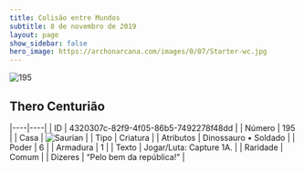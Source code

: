 ```yaml
---
title: Colisão entre Mundos
subtitle: 8 de novembro de 2019
layout: page
show_sidebar: false
hero_image: https://archonarcana.com/images/0/07/Starter-wc.jpg
---
```


![195](https://cdn.keyforgegame.com/media/card_front/pt/452_195_QGX7VGG3MX9J_pt.png)

## Thero Centurião

|----|----|
| ID | 4320307c-82f9-4f05-86b5-7492278f48dd |
| Número | 195 |
| Casa | ![Saurian](https://archonarcana.com/images/thumb/9/9e/Saurian_P.png/22px-Saurian_P.png "Sauro") |
| Tipo | Criatura |
| Atributos | Dinossauro • Soldado |
| Poder | 6 |
| Armadura | 1 |
| Texto | Jogar/Luta: Capture 1A. |
| Raridade | Comum |
| Dizeres | “Pelo bem da república!” |
